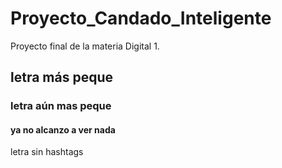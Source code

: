 # Proyecto_Candado_Inteligente
Proyecto final de la materia Digital 1.
## letra más peque
### letra aún mas peque
#### ya no alcanzo a ver nada
letra sin hashtags
